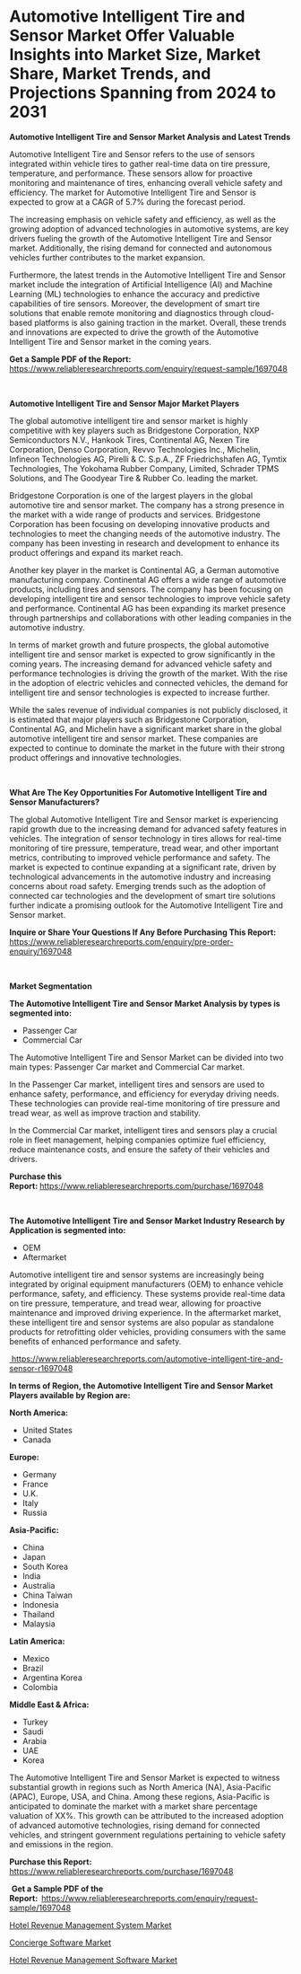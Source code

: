 <p><h1>Automotive Intelligent Tire and Sensor Market Offer Valuable Insights into Market Size, Market Share, Market Trends, and Projections Spanning from 2024 to 2031</h1></p><p><strong>Automotive Intelligent Tire and Sensor Market Analysis and Latest Trends</strong></p>
<p><p>Automotive Intelligent Tire and Sensor refers to the use of sensors integrated within vehicle tires to gather real-time data on tire pressure, temperature, and performance. These sensors allow for proactive monitoring and maintenance of tires, enhancing overall vehicle safety and efficiency. The market for Automotive Intelligent Tire and Sensor is expected to grow at a CAGR of 5.7% during the forecast period.</p><p>The increasing emphasis on vehicle safety and efficiency, as well as the growing adoption of advanced technologies in automotive systems, are key drivers fueling the growth of the Automotive Intelligent Tire and Sensor market. Additionally, the rising demand for connected and autonomous vehicles further contributes to the market expansion.</p><p>Furthermore, the latest trends in the Automotive Intelligent Tire and Sensor market include the integration of Artificial Intelligence (AI) and Machine Learning (ML) technologies to enhance the accuracy and predictive capabilities of tire sensors. Moreover, the development of smart tire solutions that enable remote monitoring and diagnostics through cloud-based platforms is also gaining traction in the market. Overall, these trends and innovations are expected to drive the growth of the Automotive Intelligent Tire and Sensor market in the coming years.</p></p>
<p><strong>Get a Sample PDF of the Report:&nbsp;</strong> <a href="https://www.reliableresearchreports.com/enquiry/request-sample/1697048">https://www.reliableresearchreports.com/enquiry/request-sample/1697048</a></p>
<p>&nbsp;</p>
<p><strong>Automotive Intelligent Tire and Sensor Major Market Players</strong></p>
<p><p>The global automotive intelligent tire and sensor market is highly competitive with key players such as Bridgestone Corporation, NXP Semiconductors N.V., Hankook Tires, Continental AG, Nexen Tire Corporation, Denso Corporation, Revvo Technologies Inc., Michelin, Infineon Technologies AG, Pirelli & C. S.p.A., ZF Friedrichshafen AG, Tymtix Technologies, The Yokohama Rubber Company, Limited, Schrader TPMS Solutions, and The Goodyear Tire & Rubber Co. leading the market.</p><p>Bridgestone Corporation is one of the largest players in the global automotive tire and sensor market. The company has a strong presence in the market with a wide range of products and services. Bridgestone Corporation has been focusing on developing innovative products and technologies to meet the changing needs of the automotive industry. The company has been investing in research and development to enhance its product offerings and expand its market reach.</p><p>Another key player in the market is Continental AG, a German automotive manufacturing company. Continental AG offers a wide range of automotive products, including tires and sensors. The company has been focusing on developing intelligent tire and sensor technologies to improve vehicle safety and performance. Continental AG has been expanding its market presence through partnerships and collaborations with other leading companies in the automotive industry.</p><p>In terms of market growth and future prospects, the global automotive intelligent tire and sensor market is expected to grow significantly in the coming years. The increasing demand for advanced vehicle safety and performance technologies is driving the growth of the market. With the rise in the adoption of electric vehicles and connected vehicles, the demand for intelligent tire and sensor technologies is expected to increase further.</p><p>While the sales revenue of individual companies is not publicly disclosed, it is estimated that major players such as Bridgestone Corporation, Continental AG, and Michelin have a significant market share in the global automotive intelligent tire and sensor market. These companies are expected to continue to dominate the market in the future with their strong product offerings and innovative technologies.</p></p>
<p>&nbsp;</p>
<p><strong>What Are The Key Opportunities For Automotive Intelligent Tire and Sensor Manufacturers?</strong></p>
<p><p>The global Automotive Intelligent Tire and Sensor market is experiencing rapid growth due to the increasing demand for advanced safety features in vehicles. The integration of sensor technology in tires allows for real-time monitoring of tire pressure, temperature, tread wear, and other important metrics, contributing to improved vehicle performance and safety. The market is expected to continue expanding at a significant rate, driven by technological advancements in the automotive industry and increasing concerns about road safety. Emerging trends such as the adoption of connected car technologies and the development of smart tire solutions further indicate a promising outlook for the Automotive Intelligent Tire and Sensor market.</p></p>
<p><strong>Inquire or Share Your Questions If Any Before Purchasing This Report:</strong> <a href="https://www.reliableresearchreports.com/enquiry/pre-order-enquiry/1697048">https://www.reliableresearchreports.com/enquiry/pre-order-enquiry/1697048</a></p>
<p>&nbsp;</p>
<p><strong>Market Segmentation</strong></p>
<p><strong>The Automotive Intelligent Tire and Sensor Market Analysis by types is segmented into:</strong></p>
<p><ul><li>Passenger Car</li><li>Commercial Car</li></ul></p>
<p><p>The Automotive Intelligent Tire and Sensor Market can be divided into two main types: Passenger Car market and Commercial Car market. </p><p>In the Passenger Car market, intelligent tires and sensors are used to enhance safety, performance, and efficiency for everyday driving needs. These technologies can provide real-time monitoring of tire pressure and tread wear, as well as improve traction and stability.</p><p>In the Commercial Car market, intelligent tires and sensors play a crucial role in fleet management, helping companies optimize fuel efficiency, reduce maintenance costs, and ensure the safety of their vehicles and drivers.</p></p>
<p><strong>Purchase this Report:&nbsp;</strong><a href="https://www.reliableresearchreports.com/purchase/1697048">https://www.reliableresearchreports.com/purchase/1697048</a></p>
<p>&nbsp;</p>
<p><strong>The Automotive Intelligent Tire and Sensor Market Industry Research by Application is segmented into:</strong></p>
<p><ul><li>OEM</li><li>Aftermarket</li></ul></p>
<p><p>Automotive intelligent tire and sensor systems are increasingly being integrated by original equipment manufacturers (OEM) to enhance vehicle performance, safety, and efficiency. These systems provide real-time data on tire pressure, temperature, and tread wear, allowing for proactive maintenance and improved driving experience. In the aftermarket market, these intelligent tire and sensor systems are also popular as standalone products for retrofitting older vehicles, providing consumers with the same benefits of enhanced performance and safety.</p></p>
<p><a href="https://www.reliableresearchreports.com/automotive-intelligent-tire-and-sensor-r1697048">&nbsp;https://www.reliableresearchreports.com/automotive-intelligent-tire-and-sensor-r1697048</a></p>
<p><strong>In terms of Region, the Automotive Intelligent Tire and Sensor Market Players available by Region are:</strong></p>
<p>
    <p> <strong> North America: </strong>
        <ul>
            <li>United States</li>
            <li>Canada</li>
        </ul>
        </p> 
    <p> <strong> Europe: </strong>
        <ul>
            <li>Germany</li>
            <li>France</li>
            <li>U.K.</li>
            <li>Italy</li>
            <li>Russia</li>
        </ul>
        </p> 
    <p> <strong> Asia-Pacific: </strong>
        <ul>
            <li>China</li>
            <li>Japan</li>
            <li>South Korea</li>
            <li>India</li>
            <li>Australia</li>
            <li>China Taiwan</li>
            <li>Indonesia</li>
            <li>Thailand</li>
            <li>Malaysia</li>
        </ul>
        </p> 
    <p> <strong> Latin America: </strong>
        <ul>
            <li>Mexico</li>
            <li>Brazil</li>
            <li>Argentina Korea</li>
            <li>Colombia</li>
        </ul>
        </p> 
    <p> <strong> Middle East & Africa: </strong>
        <ul>
            <li>Turkey</li>
            <li>Saudi</li>
            <li>Arabia</li>
            <li>UAE</li>
            <li>Korea</li>
        </ul>
    </p>
    </p>
<p><p>The Automotive Intelligent Tire and Sensor Market is expected to witness substantial growth in regions such as North America (NA), Asia-Pacific (APAC), Europe, USA, and China. Among these regions, Asia-Pacific is anticipated to dominate the market with a market share percentage valuation of XX%. This growth can be attributed to the increased adoption of advanced automotive technologies, rising demand for connected vehicles, and stringent government regulations pertaining to vehicle safety and emissions in the region.</p></p>
<p><strong>Purchase this Report: </strong><a href="https://www.reliableresearchreports.com/purchase/1697048">https://www.reliableresearchreports.com/purchase/1697048</a></p>
<p>&nbsp;<strong>Get a Sample PDF of the Report:&nbsp;&nbsp;</strong><a href="https://www.reliableresearchreports.com/enquiry/request-sample/1697048">https://www.reliableresearchreports.com/enquiry/request-sample/1697048</a></p>
<p><strong></strong></p>
<p><p><a href="https://view.publitas.com/reportprime-1/hotel-revenue-management-system-market-size-reveals-the-best-marketing-channels-in-global-industry/">Hotel Revenue Management System Market</a></p><p><a href="https://view.publitas.com/reportprime-1/concierge-software-market-insights-into-market-cagr-market-trends-and-growth-strategies/">Concierge Software Market</a></p><p><a href="https://view.publitas.com/reportprime-1/hotel-revenue-management-software-market-research-report-its-history-and-forecast-2024-to-2031/">Hotel Revenue Management Software Market</a></p></p>